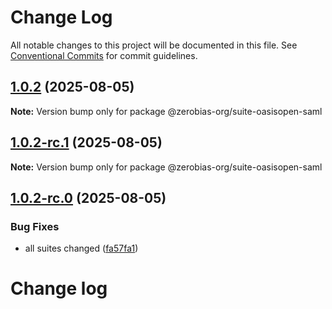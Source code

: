 # Change Log

All notable changes to this project will be documented in this file.
See [Conventional Commits](https://conventionalcommits.org) for commit guidelines.

## [1.0.2](https://github.com/zerobias-org/suite/compare/@zerobias-org/suite-oasisopen-saml@1.0.2-rc.1...@zerobias-org/suite-oasisopen-saml@1.0.2) (2025-08-05)

**Note:** Version bump only for package @zerobias-org/suite-oasisopen-saml





## [1.0.2-rc.1](https://github.com/zerobias-org/suite/compare/@zerobias-org/suite-oasisopen-saml@1.0.2-rc.0...@zerobias-org/suite-oasisopen-saml@1.0.2-rc.1) (2025-08-05)

**Note:** Version bump only for package @zerobias-org/suite-oasisopen-saml





## [1.0.2-rc.0](https://github.com/zerobias-org/suite/compare/@zerobias-org/suite-oasisopen-saml@1.0.1...@zerobias-org/suite-oasisopen-saml@1.0.2-rc.0) (2025-08-05)


### Bug Fixes

* all suites changed ([fa57fa1](https://github.com/zerobias-org/suite/commit/fa57fa1af7628003297df46b2d7740fe95bd2666))





# Change log
